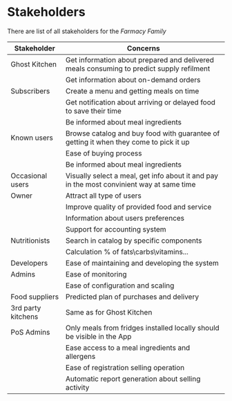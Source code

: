 # Stakeholders

There are list of all stakeholders for the _Farmacy Family_

| Stakeholder | Concerns |
|----|--------|
| Ghost Kitchen | Get information about prepared and delivered meals consuming to predict supply refilment |
| | Get information about on-demand orders |
| Subscribers | Create a menu and getting meals on time |
| | Get notification about arriving or delayed food to save their time |
| | Be informed about meal ingredients |
| Known users | Browse catalog and buy food with guarantee of getting it when they come to pick it up |
| | Ease of buying process |
| | Be informed about meal ingredients |
| Occasional users | Visually select a meal, get info about it and pay in the most convinient way at same time|
| Owner | Attract all type of users |
| | Improve quality of provided food and service |
| | Information about users preferences |
| | Support for accounting system |
| Nutritionists | Search in catalog by specific components |
| | Calculation % of fats\carbs\vitamins\... |
| Developers | Ease of maintaining and developing the system |
| Admins | Ease of monitoring |
| | Ease of configuration and scaling |
| Food suppliers | Predicted plan of purchases and delivery |
| 3rd party kitchens | Same as for Ghost Kitchen |
| PoS Admins | Only meals from fridges installed locally should be visible in the App |
| | Ease access to a meal ingredients and allergens |
| | Ease of registration selling operation |
| | Automatic report generation about selling activity |
